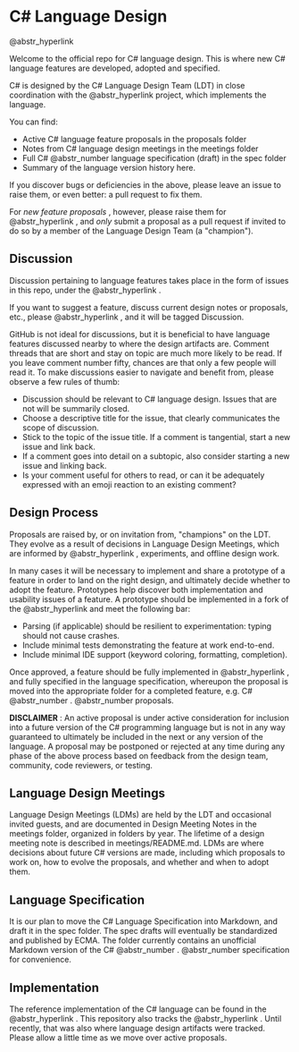 # C# Language Design

@abstr_hyperlink 

Welcome to the official repo for C# language design. This is where new C# language features are developed, adopted and specified.

C# is designed by the C# Language Design Team (LDT) in close coordination with the @abstr_hyperlink project, which implements the language.

You can find:

  * Active C# language feature proposals in the proposals folder
  * Notes from C# language design meetings in the meetings folder
  * Full C# @abstr_number language specification (draft) in the spec folder
  * Summary of the language version history here.



If you discover bugs or deficiencies in the above, please leave an issue to raise them, or even better: a pull request to fix them.

For _new feature proposals_ , however, please raise them for @abstr_hyperlink , and _only_ submit a proposal as a pull request if invited to do so by a member of the Language Design Team (a "champion").

## Discussion

Discussion pertaining to language features takes place in the form of issues in this repo, under the @abstr_hyperlink .

If you want to suggest a feature, discuss current design notes or proposals, etc., please @abstr_hyperlink , and it will be tagged Discussion.

GitHub is not ideal for discussions, but it is beneficial to have language features discussed nearby to where the design artifacts are. Comment threads that are short and stay on topic are much more likely to be read. If you leave comment number fifty, chances are that only a few people will read it. To make discussions easier to navigate and benefit from, please observe a few rules of thumb:

  * Discussion should be relevant to C# language design. Issues that are not will be summarily closed.
  * Choose a descriptive title for the issue, that clearly communicates the scope of discussion.
  * Stick to the topic of the issue title. If a comment is tangential, start a new issue and link back.
  * If a comment goes into detail on a subtopic, also consider starting a new issue and linking back.
  * Is your comment useful for others to read, or can it be adequately expressed with an emoji reaction to an existing comment?



## Design Process

Proposals are raised by, or on invitation from, "champions" on the LDT. They evolve as a result of decisions in Language Design Meetings, which are informed by @abstr_hyperlink , experiments, and offline design work.

In many cases it will be necessary to implement and share a prototype of a feature in order to land on the right design, and ultimately decide whether to adopt the feature. Prototypes help discover both implementation and usability issues of a feature. A prototype should be implemented in a fork of the @abstr_hyperlink and meet the following bar:

  * Parsing (if applicable) should be resilient to experimentation: typing should not cause crashes.
  * Include minimal tests demonstrating the feature at work end-to-end.
  * Include minimal IDE support (keyword coloring, formatting, completion).



Once approved, a feature should be fully implemented in @abstr_hyperlink , and fully specified in the language specification, whereupon the proposal is moved into the appropriate folder for a completed feature, e.g. C# @abstr_number . @abstr_number proposals.

**DISCLAIMER** : An active proposal is under active consideration for inclusion into a future version of the C# programming language but is not in any way guaranteed to ultimately be included in the next or any version of the language. A proposal may be postponed or rejected at any time during any phase of the above process based on feedback from the design team, community, code reviewers, or testing.

## Language Design Meetings

Language Design Meetings (LDMs) are held by the LDT and occasional invited guests, and are documented in Design Meeting Notes in the meetings folder, organized in folders by year. The lifetime of a design meeting note is described in meetings/README.md. LDMs are where decisions about future C# versions are made, including which proposals to work on, how to evolve the proposals, and whether and when to adopt them.

## Language Specification

It is our plan to move the C# Language Specification into Markdown, and draft it in the spec folder. The spec drafts will eventually be standardized and published by ECMA. The folder currently contains an unofficial Markdown version of the C# @abstr_number . @abstr_number specification for convenience.

## Implementation

The reference implementation of the C# language can be found in the @abstr_hyperlink . This repository also tracks the @abstr_hyperlink . Until recently, that was also where language design artifacts were tracked. Please allow a little time as we move over active proposals.
